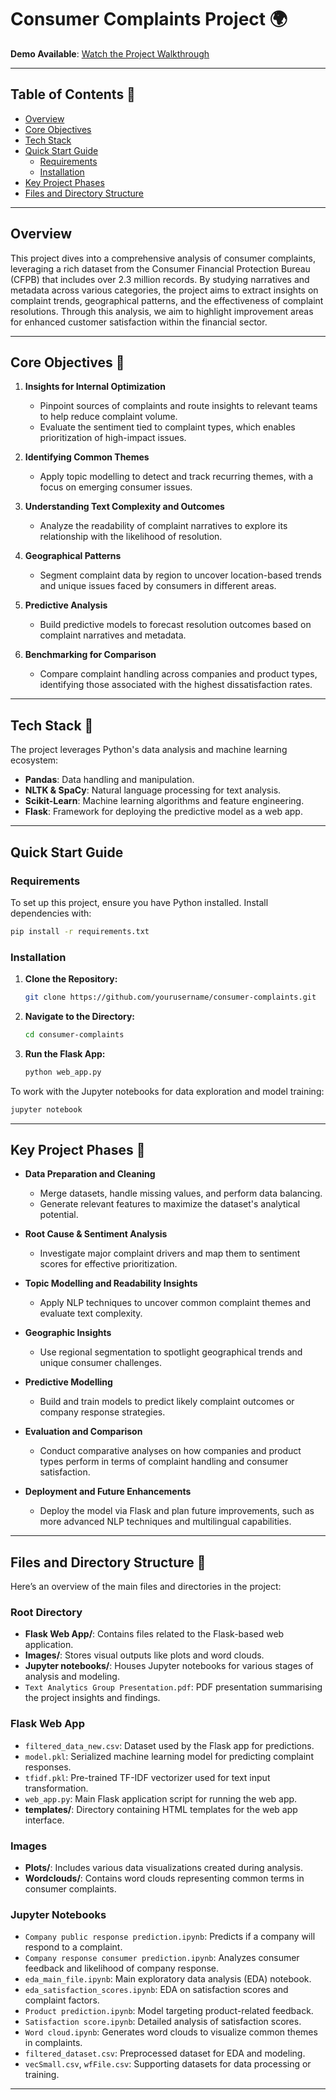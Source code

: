 # Consumer Complaints Project 🌍

**Demo Available**: [Watch the Project Walkthrough](https://vimeo.com/940595873?share=copy)

---

## Table of Contents 📑

- [Overview](#overview)
- [Core Objectives](#core-objectives)
- [Tech Stack](#tech-stack)
- [Quick Start Guide](#quick-start-guide)
  - [Requirements](#requirements)
  - [Installation](#installation)
- [Key Project Phases](#key-project-phases)
- [Files and Directory Structure](#files-and-directory-structure)

---

## Overview

This project dives into a comprehensive analysis of consumer complaints, leveraging a rich dataset from the Consumer Financial Protection Bureau (CFPB) that includes over 2.3 million records. By studying narratives and metadata across various categories, the project aims to extract insights on complaint trends, geographical patterns, and the effectiveness of complaint resolutions. Through this analysis, we aim to highlight improvement areas for enhanced customer satisfaction within the financial sector.

---

## Core Objectives 🎯

1. **Insights for Internal Optimization**  
   - Pinpoint sources of complaints and route insights to relevant teams to help reduce complaint volume.
   - Evaluate the sentiment tied to complaint types, which enables prioritization of high-impact issues.

2. **Identifying Common Themes**  
   - Apply topic modelling to detect and track recurring themes, with a focus on emerging consumer issues.

3. **Understanding Text Complexity and Outcomes**  
   - Analyze the readability of complaint narratives to explore its relationship with the likelihood of resolution.

4. **Geographical Patterns**  
   - Segment complaint data by region to uncover location-based trends and unique issues faced by consumers in different areas.

5. **Predictive Analysis**  
   - Build predictive models to forecast resolution outcomes based on complaint narratives and metadata.

6. **Benchmarking for Comparison**  
   - Compare complaint handling across companies and product types, identifying those associated with the highest dissatisfaction rates.

---

## Tech Stack 🧰

The project leverages Python's data analysis and machine learning ecosystem:

- **Pandas**: Data handling and manipulation.
- **NLTK & SpaCy**: Natural language processing for text analysis.
- **Scikit-Learn**: Machine learning algorithms and feature engineering.
- **Flask**: Framework for deploying the predictive model as a web app.

---

## Quick Start Guide

### Requirements

To set up this project, ensure you have Python installed. Install dependencies with:

```bash
pip install -r requirements.txt
```

### Installation

1. **Clone the Repository:**
   ```bash
   git clone https://github.com/yourusername/consumer-complaints.git
   ```
2. **Navigate to the Directory:**
   ```bash
   cd consumer-complaints
   ```
3. **Run the Flask App:**
   ```bash
   python web_app.py
   ```

To work with the Jupyter notebooks for data exploration and model training:

```bash
jupyter notebook
```

---

## Key Project Phases 🧩

- **Data Preparation and Cleaning**
  - Merge datasets, handle missing values, and perform data balancing.
  - Generate relevant features to maximize the dataset's analytical potential.

- **Root Cause & Sentiment Analysis**
  - Investigate major complaint drivers and map them to sentiment scores for effective prioritization.

- **Topic Modelling and Readability Insights**
  - Apply NLP techniques to uncover common complaint themes and evaluate text complexity.

- **Geographic Insights**
  - Use regional segmentation to spotlight geographical trends and unique consumer challenges.

- **Predictive Modelling**
  - Build and train models to predict likely complaint outcomes or company response strategies.

- **Evaluation and Comparison**
  - Conduct comparative analyses on how companies and product types perform in terms of complaint handling and consumer satisfaction.

- **Deployment and Future Enhancements**
  - Deploy the model via Flask and plan future improvements, such as more advanced NLP techniques and multilingual capabilities.

---

## Files and Directory Structure 📂

Here’s an overview of the main files and directories in the project:

### Root Directory

- **Flask Web App/**: Contains files related to the Flask-based web application.
- **Images/**: Stores visual outputs like plots and word clouds.
- **Jupyter notebooks/**: Houses Jupyter notebooks for various stages of analysis and modeling.
- `Text Analytics Group Presentation.pdf`: PDF presentation summarising the project insights and findings.

### Flask Web App

- `filtered_data_new.csv`: Dataset used by the Flask app for predictions.
- `model.pkl`: Serialized machine learning model for predicting complaint responses.
- `tfidf.pkl`: Pre-trained TF-IDF vectorizer used for text input transformation.
- `web_app.py`: Main Flask application script for running the web app.
- **templates/**: Directory containing HTML templates for the web app interface.

### Images

- **Plots/**: Includes various data visualizations created during analysis.
- **Wordclouds/**: Contains word clouds representing common terms in consumer complaints.

### Jupyter Notebooks

- `Company public response prediction.ipynb`: Predicts if a company will respond to a complaint.
- `Company response consumer prediction.ipynb`: Analyzes consumer feedback and likelihood of company response.
- `eda_main_file.ipynb`: Main exploratory data analysis (EDA) notebook.
- `eda_satisfaction_scores.ipynb`: EDA on satisfaction scores and complaint factors.
- `Product prediction.ipynb`: Model targeting product-related feedback.
- `Satisfaction score.ipynb`: Detailed analysis of satisfaction scores.
- `Word cloud.ipynb`: Generates word clouds to visualize common themes in complaints.
- `filtered_dataset.csv`: Preprocessed dataset for EDA and modeling.
- `vecSmall.csv`, `wfFile.csv`: Supporting datasets for data processing or training.

---
